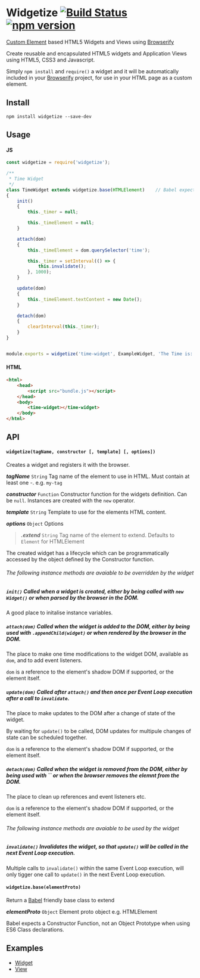 # Widgetize [![Build Status](https://travis-ci.org/bealearts/widgetize.svg)](https://travis-ci.org/bealearts/widgetize) [![npm version](https://badge.fury.io/js/widgetize.svg)](http://badge.fury.io/js/widgetize)
[Custom Element](http://w3c.github.io/webcomponents/spec/custom/) based HTML5 Widgets and Views using [Browserify](http://browserify.org/)

Create reusable and encapsulated HTML5 widgets and Application Views using HTML5, CSS3 and Javascript. 

Simply ```npm install``` and ```require()``` a widget and it will be automatically included in your [Browserify](http://browserify.org/) project, for use in your HTML page as a custom element.

## Install
```shell
npm install widgetize --save-dev
```

## Usage

#### JS
```js
const widgetize = require('widgetize');

/**
 * Time Widget
 */
class TimeWidget extends widgetize.base(HTMLElement)	// Babel expects a Constructor Function, not an Object Prototype i.e. HTMLElement
{
    init() 
    {
        this._timer = null;

        this._timeElement = null;
    }

    attach(dom) 
    {
        this._timeElement = dom.querySelector('time');

        this._timer = setInterval(() => {
            this.invalidate();
        }, 1000);
    }

    update(dom) 
    {
        this._timeElement.textContent = new Date();
    }

    detach(dom)
    {
        clearInterval(this._timer);
    }	
}


module.exports = widgetize('time-widget', ExampleWidget, 'The Time is: <span></span>');
```

#### HTML
```html
<html>
    <head>
        <script src="bundle.js"></script>
    </head>
    <body>
        <time-widget></time-widget>	
    </body>
</html>
```

## API

#### `widgetize(tagName, constructor [, template] [, options])`

Creates a widget and registers it with the browser.

**_tagName_** ```String``` Tag name of the element to use in HTML. Must contain at least one -. e.g. `my-tag`

**_constructor_** ```Function``` Constructor function for the widgets definition. Can be ```null```. Instances are created with the ```new``` operator.

**_template_** ```String``` Template to use for the elements HTML content.

**_options_** ```Object``` Options

> **_.extend_**  ```String``` Tag name of the element to extend. Defaults to ```Element``` for HTMLElement

The created widget has a lifecycle which can be programmatically accessed by the object defined by the Constructor function.

###### The following instance methods are avaiable to be overridden by the widget

##### `init()` Called when a widget is created, either by being called with `new Widget()` or when parsed by the browser in the DOM.

A good place to initalise instance variables.

##### `attach(dom)` Called when the widget is added to the DOM, either by being used with `.appendChild(widget)` or when rendered by the browser in the DOM.

The place to make one time modifications to the widget DOM, available as `dom`, and to add event listeners.

`dom` is a reference to the element's shadow DOM if supported, or the element itself.

##### `update(dom)` Called after `attach()` and then once per Event Loop execution after a call to `invalidate`.

The place to make updates to the DOM after a change of state of the widget.

By waiting for `update()` to be called, DOM updates for multipule changes of state can be scheduled together.  

`dom` is a reference to the element's shadow DOM if supported, or the element itself.

##### `detach(dom)` Called when the widget is removed from the DOM, either by being used with `` or when the browser removes the elemnt from the DOM.

The place to clean up references and event listeners etc.

`dom` is a reference to the element's shadow DOM if supported, or the element itself.

###### The following instance methods are avaiable to be used by the widget

##### `invalidate()` Invalidates the widget, so that `update()` will be called in the next Event Loop execution.

Multiple calls to `invalidate()` within the same Event Loop execution, will only tigger one call to `update()` in the next Event Loop execution.



#### `widgetize.base(elementProto)`

Return a [Babel](https://babeljs.io/) friendly base class to extend

**_elementProto_** `Object` Element proto object e.g. HTMLElement

Babel expects a Constructor Function, not an Object Prototype when using ES6 Class declarations.


## Examples
- [Widget](examples/example-widget)
- [View](examples/example-view)
